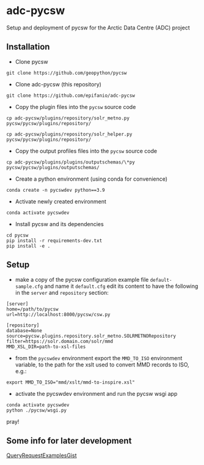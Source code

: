 # adc-pycsw
Setup and deployment of pycsw for the Arctic Data Centre (ADC) project

## Installation 

- Clone pycsw

```git clone https://github.com/geopython/pycsw```

- Clone adc-pycsw (this repository)

```git clone https://github.com/epifanio/adc-pycsw```

- Copy the plugin files into the `pycsw` source code

```
cp adc-pycsw/plugins/repository/solr_metno.py pycsw/pycsw/plugins/repository/
```

```
cp adc-pycsw/plugins/repository/solr_helper.py pycsw/pycsw/plugins/repository/
```

- Copy the output profiles files into the `pycsw` source code

```
cp adc-pycsw/plugins/plugins/outputschemas/\*py pycsw/pycsw/plugins/outputschemas/
```

- Create a python environment (using conda for convenience)

```conda create -n pycswdev python==3.9```

- Activate newly created environment

```conda activate pycswdev```

- Install pycsw and its dependencies


```
cd pycsw
pip install -r requirements-dev.txt
pip install -e .
```

## Setup


- make a copy of the pycsw configuration example file `default-sample.cfg` and name it `default.cfg` edit its content to have the following in the `server` and `repository` section:

```
[server]
home=/path/to/pycsw
url=http://localhost:8000/pycsw/csw.py
```

```
[repository]
database=None
source=pycsw.plugins.repository.solr_metno.SOLRMETNORepository
filter=https://solr.domain.com/solr/mmd
MMD_XSL_DIR=path-to-xsl-files
```

- from the `pycswdev` environment export the ```MMD_TO_ISO``` environment variable, to the path for the xslt used to convert MMD records to ISO, e.g.:

```export MMD_TO_ISO="mmd/xslt/mmd-to-inspire.xsl"```


- activate the pycswdev environment and run the pycsw wsgi app
```
conda activate pycswdev
python ./pycsw/wsgi.py
```
pray!

## Some info for later development
[QueryRequestExamplesGist](https://gist.github.com/kalxas/6ecb06d61cdd487dc7f9)
